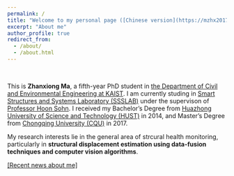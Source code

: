 ```yaml
---
permalink: /
title: "Welcome to my personal page ([Chinese version](https://mzhx2017.github.io/Personal/publications/))"
excerpt: "About me"
author_profile: true
redirect_from: 
  - /about/
  - /about.html
---
```


&nbsp;

This is **Zhanxiong Ma**, a fifth-year PhD student in [the Department of Civil and Environmental Engineering at KAIST](https://civil.kaist.ac.kr/). I am currently studing in [Smart Structures and Systems Laboratory (SSSLAB)](http://ssslab.kaist.ac.kr/main/main.html) under the supervison of [Professor Hoon Sohn](https://scholar.google.co.kr/citations?user=1_kv8AkAAAAJ&hl=en). I received my Bachelor’s Degree from [Huazhong University of Science and Technology (HUST)](https://www.hust.edu.cn/) in 2014, and Master’s Degree from [Chongqing University (CQU)](https://www.cqu.edu.cn/) in 2017.

My research interests lie in the general area of strcural health monitoring, particularly in **structural displacement estimation using data-fusion techniques and computer vision algorithms**.

[[Recent news about me]](https://mzhx2017.github.io/Personal/news/)
